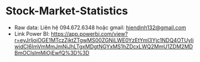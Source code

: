 # Stock-Market-Statistics
- Raw data: Liên hệ 094.672.6348 hoặc gmail: hiendinh132@gmail.com
- Link Power BI:
https://app.powerbi.com/view?r=eyJrIjoiOGE1MTczZjktZTgwMS00ZGNiLWE0YzEtYmI3Yjc1NDQ4OTUyIiwidCI6ImVmMmJmNjJhLTgxMDgtNGYxMS1hZDcxLWQ2MmU1ZDM2MDBmOCIsImMiOjEwfQ%3D%3D
